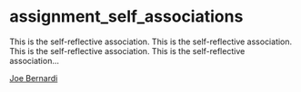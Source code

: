 assignment_self_associations
============================

This is the self-reflective association. This is the self-reflective association. This is the self-reflective association. This is the self-reflective association...


[Joe Bernardi]("https://github.com/jdbernardi/assignment_self_associations")